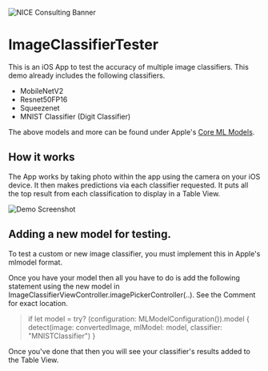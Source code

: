 ![NICE Consulting Banner](Documentation/NiceConsultingBanner.png=450x)

# ImageClassifierTester

This is an iOS App to test the accuracy of multiple image classifiers. This demo already includes the following classifiers.

* MobileNetV2
* Resnet50FP16
* Squeezenet
* MNIST Classifier (Digit Classifier)

The above models and more can be found under Apple's [Core ML Models](https://developer.apple.com/machine-learning/models/).


## How it works
The App works by taking photo within the app using the camera on your iOS device. It then makes predictions via each classifier requested. It puts all the top result from each classification to display in a Table View.

![Demo Screenshot](Documentation/Demo.png)



## Adding a new model for testing.

To test a custom or new image classifier, you must implement this in Apple's mlmodel format.

Once you have your model then all you have to do is add the following statement using the new model in ImageClassifierViewController.imagePickerController(..). See the Comment for exact location.

>if let model = try? *<Your Model Class Name>*(configuration: MLModelConfiguration()).model {
>    detect(image: convertedImage, mlModel: model, classifier: "MNISTClassifier")
>}

Once you've done that then you will see your classifier's results added to the Table View.
